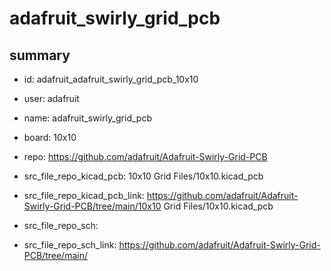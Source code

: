 # adafruit_swirly_grid_pcb
 
## summary 
* id: adafruit_adafruit_swirly_grid_pcb_10x10
* user: adafruit
* name: adafruit_swirly_grid_pcb
* board: 10x10
* repo: https://github.com/adafruit/Adafruit-Swirly-Grid-PCB
* src_file_repo_kicad_pcb: 10x10 Grid Files/10x10.kicad_pcb
* src_file_repo_kicad_pcb_link: https://github.com/adafruit/Adafruit-Swirly-Grid-PCB/tree/main/10x10 Grid Files/10x10.kicad_pcb


* src_file_repo_sch: 
* src_file_repo_sch_link: https://github.com/adafruit/Adafruit-Swirly-Grid-PCB/tree/main/




